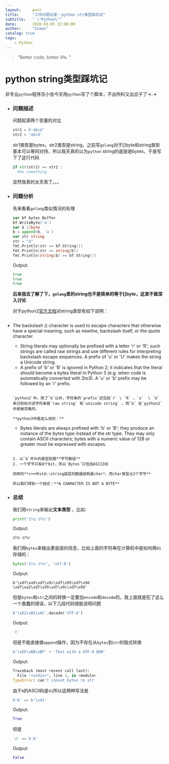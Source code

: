 ```yaml
---
layout:     post
title:      "工作问题记录--python str类型踩坑记"
subtitle:   " \"Python\""
date:       2020-03-05 22:00:00
author:     "Simon"
catalog: true
tags:
    - Python
---
```

> “Better code, better life. ”

# python string类型踩坑记

非专业`python`程序员小张今天用`python`写了个脚本，不出所料又出岔子了→.→

* ### 问题描述

  问题起源两个变量的对比

  ```python
  str1 = b'abcd'
  str2 = 'abcd'
  ```

  str1类型是bytes，str2类型是string，之前写`golang`对于[]byte和string类型基本可以等同对待，所以我天真的以为`python` string的底层是bytes，于是写下了这行代码

  ```python
  if str(str1) == str2 :
  	#do something
  ```

  显然我真的太天真了。。。

* ### 问题分析

  先来看看`golang`类似情况的处理

  ```go
  var bf bytes.Buffer
  bf.WriteByte('a')
  var b []byte
  b = append(b, 'a')
  var str string
  str = "a"
  fmt.Println(str == bf.String())
  fmt.Println(str == string(b))
  fmt.Println(string(b) == bf.String())
  ```

  Output:

  ```go
  true
  true
  true
  ```

  **后来我去了解了下，`golang`里的string也不是简单的等于[]byte，这里不做深入讨论**

  对于python2[官方文档](https://docs.python.org/2/reference/lexical_analysis.html#string-literals)对string类型有如下说明：

  ```
* The backslash (\) character is used to escape characters that otherwise have a special meaning, such as newline, backslash itself, or the quote character.
  * String literals may optionally be prefixed with a letter 'r' or 'R'; such strings are called raw strings and use different rules for interpreting backslash escape sequences. A prefix of 'u' or 'U' makes the string a Unicode string. 
  * A prefix of 'b' or 'B' is ignored in Python 2; it indicates that the literal should become a bytes literal in Python 3 (e.g. when code is automatically converted with 2to3). A 'u' or 'b' prefix may be followed by an 'r' prefix.
  ```
  
  `python2`中，除了`b`以外，字符串的`prefix`还包括`r` \ `R` ，`u`  \ `U` 来分别标识该字符串是`raw string` 和`unicode string` 。而`b` 在`python2`中是被忽略的。

  **python3中是这么说的：**
  
  ```
  * Bytes literals are always prefixed with 'b' or 'B'; they produce an instance of the bytes type instead of the str type. They may only contain ASCII characters; bytes with a numeric value of 128 or greater must be expressed with escapes.
  ```
  
  1. 以`b`开头的是型别是**字节数组**
  2. 一个字节只有8个bit，所以`Bytes`只包括ASCII码 
  
  同样的**c++中std::string底层的数据结构是char*，而char类型占2个字节**
  
  所以我们得到一个结论：**A CHARACTER IS NOT A BYTE**
  
* ### 总结

  我们用`string`来输出**文本类型** ，比如:

  ```python
  print('שלום עולם')
  ```

  Output:

  ```
  שלום עולם
  ```

  我们用`bytes`来输出更底层的信息，比如上面的字符串在计算机中是如何用`01`存储的：

  ```python
  bytes('שלום עולם', 'utf-8')
  ```

  Output:

  ```
  b'\xd7\xa9\xd7\x9c\xd7\x95\xd7\x9d \xd7\xa2\xd7\x95\xd7\x9c\xd7\x9d'
  ```

  但是`bytes`和`str`之间的转换一定要加`encode`和`decode`的，我上面就是犯了这么一个愚蠢的错误，以下几段代码很能说明问题

  ```python
  b'\xE2\x82\xAC'.decode('UTF-8')
  ```

  Output:

  ```python
  '€'
  ```

  但是不能直接做`append`操作，因为不存在从`bytes`到`str`的隐式转换

  ```python
  b'\xEF\xBB\xBF' + 'Text with a UTF-8 BOM'
  ```

  Output:

  ```python
  Traceback (most recent call last):
    File "<stdin>", line 1, in <module>
  TypeError: can't concat bytes to str
  ```

  由于`A`的ASCII码是`41`所以这两种写法是

  ```python
  b'A' == b'\x41'
  ```

  Output:

  ```python
  True
  ```

  但是

  ```python
  'A' == b'A'
  ```

  Output:

  ```python
  False
  ```

  





